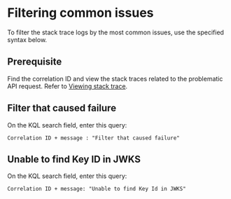 # Filtering common issues

To filter the stack trace logs by the most common issues, use the specified syntax below.

## Prerequisite

Find the correlation ID and view the stack traces related to the problematic API request. Refer to [Viewing stack trace](https://docs.developer.tech.gov.sg/docs/apex-cloud-troubleshooting-guide/docs/monitoring/viewing-stack-trace).

## Filter that caused failure

On the KQL search field, enter this query:

`Correlation ID + message : "Filter that caused failure"`

##  Unable to find Key ID in JWKS

On the KQL search field, enter this query:

`Correlation ID + message: "Unable to find Key Id in JWKS"`

